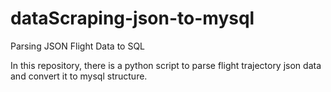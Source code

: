 # dataScraping-json-to-mysql
Parsing JSON Flight Data to SQL

In this repository, there is a python script to parse flight trajectory json data and convert it to mysql structure.
